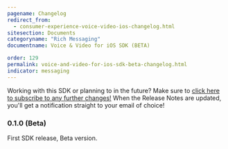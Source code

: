 ```yaml
---
pagename: Changelog
redirect_from:
  - consumer-experience-voice-video-ios-changelog.html
sitesection: Documents
categoryname: "Rich Messaging"
documentname: Voice & Video for iOS SDK (BETA)

order: 129
permalink: voice-and-video-for-ios-sdk-beta-changelog.html
indicator: messaging
---
```

<div class="subscribe">Working with this SDK or planning to in the future? Make sure to <a href="https://visualping.io/?url=developers.liveperson.com/consumer-experience-voice-video-ios-changelog.html&mode=web&css=post-content" target="_blank">click here to subscribe to any further changes!</a> When the Release Notes are updated, you'll get a notification straight to your email of choice!</div>


### 0.1.0 (Beta)
First SDK release, Beta version.
